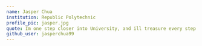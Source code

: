 ```yaml
---
name: Jasper Chua
institution: Republic Polytechnic
profile_pic: jasper.jpg
quote: Im one step closer into University, and ill treasure every step of my way towards my goal.
github_user: jasperchua99
---
```

